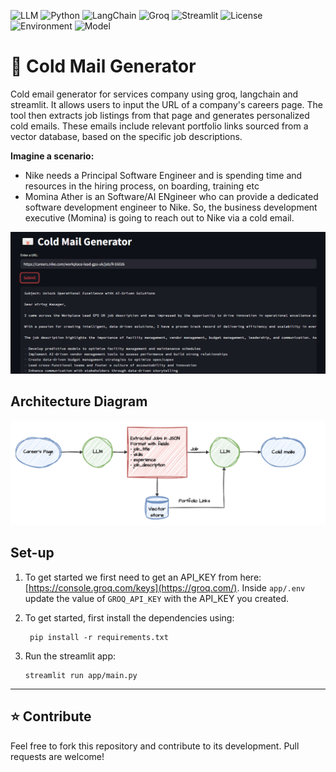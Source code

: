 ![LLM](https://img.shields.io/badge/Model-LLaMA3%208b%20Instant-lightblue)
![Python](https://img.shields.io/badge/Python-3.10-blue.svg)
![LangChain](https://img.shields.io/badge/LangChain-%23F1E05A?logo=langchain&logoColor=black)
![Groq](https://img.shields.io/badge/Groq-LLM-blueviolet)
![Streamlit](https://img.shields.io/badge/Streamlit-app-red?logo=streamlit)
![License](https://img.shields.io/badge/License-MIT-lightgrey.svg)
![Environment](https://img.shields.io/badge/Environment-Virtualenv-purple)
![Model](https://img.shields.io/badge/LLaMA-3.1--8B-yellow?logo=meta)


# 📧 Cold Mail Generator
Cold email generator for services company using groq, langchain and streamlit. It allows users to input the URL of a company's careers page. The tool then extracts job listings from that page and generates personalized cold emails. These emails include relevant portfolio links sourced from a vector database, based on the specific job descriptions. 

**Imagine a scenario:**

- Nike needs a Principal Software Engineer and is spending time and resources in the hiring process, on boarding, training etc
- Momina Ather is an Software/AI ENgineer who can provide a dedicated software development engineer to Nike. So, the business development executive (Momina) is going to reach out to Nike via a cold email.

![img.png](img1.png)

## Architecture Diagram
![img.png](img2.png)

## Set-up
1. To get started we first need to get an API_KEY from here: [https://console.groq.com/keys](https://groq.com/). Inside `app/.env` update the value of `GROQ_API_KEY` with the API_KEY you created. 


2. To get started, first install the dependencies using:
    ```commandline
     pip install -r requirements.txt
    ```
   
3. Run the streamlit app:
   ```commandline
   streamlit run app/main.py
   ```

---

## **⭐ Contribute**  
Feel free to fork this repository and contribute to its development. Pull requests are welcome!  



   

